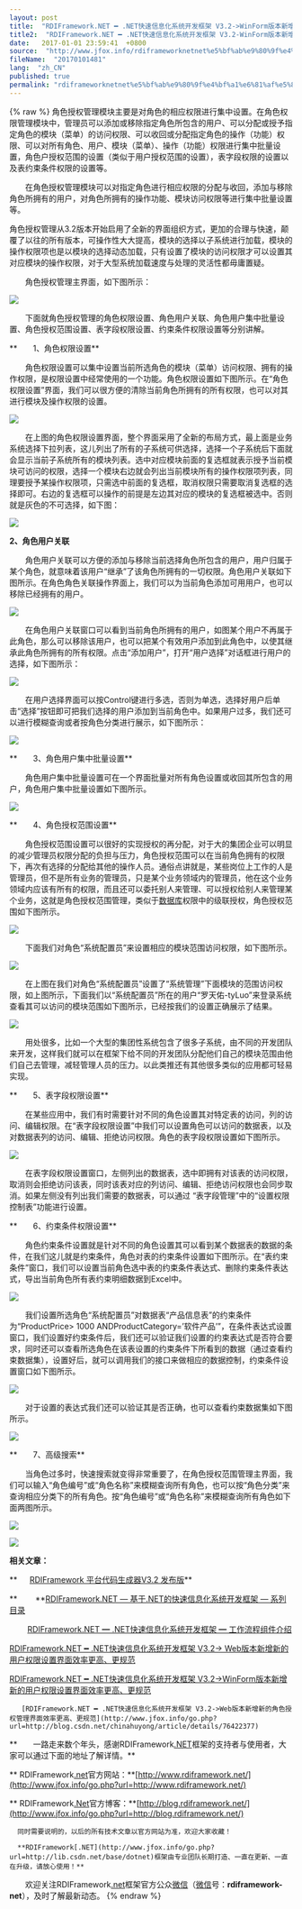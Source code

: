 ```yaml
---
layout: post
title:  "RDIFramework.NET ━ .NET快速信息化系统开发框架 V3.2->WinForm版本新增新的角色授权管理界面效率更高、更规范"
title2:  "RDIFramework.NET ━ .NET快速信息化系统开发框架 V3.2-WinForm版本新增新的角色授权管理界面效率更高、更规范"
date:   2017-01-01 23:59:41  +0800
source:  "http://www.jfox.info/rdiframeworknetnet%e5%bf%ab%e9%80%9f%e4%bf%a1%e6%81%af%e5%8c%96%e7%b3%bb%e7%bb%9f%e5%bc%80%e5%8f%91%e6%a1%86%e6%9e%b6v32winform%e7%89%88%e6%9c%ac%e6%96%b0%e5%a2%9e%e6%96%b0%e7%9a%84%e8%a7%92%e8%89%b2.html"
fileName:  "20170101481"
lang:  "zh_CN"
published: true
permalink: "rdiframeworknetnet%e5%bf%ab%e9%80%9f%e4%bf%a1%e6%81%af%e5%8c%96%e7%b3%bb%e7%bb%9f%e5%bc%80%e5%8f%91%e6%a1%86%e6%9e%b6v32winform%e7%89%88%e6%9c%ac%e6%96%b0%e5%a2%9e%e6%96%b0%e7%9a%84%e8%a7%92%e8%89%b2.html"
---
```

{% raw %}
角色授权管理模块主要是对角色的相应权限进行集中设置。在角色权限管理模块中，管理员可以添加或移除指定角色所包含的用户、可以分配或授予指定角色的模块（菜单）的访问权限、可以收回或分配指定角色的操作（功能）权限、可以对所有角色、用户、模块（菜单）、操作（功能）权限进行集中批量设置，角色户授权范围的设置（类似于用户授权范围的设置），表字段权限的设置以及表约束条件权限的设置等。

　　在角色授权管理模块可以对指定角色进行相应权限的分配与收回，添加与移除角色所拥有的用户，对角色所拥有的操作功能、模块访问权限等进行集中批量设置等。

角色授权管理从3.2版本开始启用了全新的界面组织方式，更加的合理与快速，颠覆了以往的所有版本，可操作性大大提高，模块的选择以子系统进行加载，模块的操作权限项也是以模块的选择动态加载，只有设置了模块的访问权限才可以设置其对应模块的操作权限，对于大型系统加载速度与处理的灵活性都毋庸置疑。

　　角色授权管理主界面，如下图所示：

![](/wp-content/uploads/2017/08/1502011646.png)

　　下面就角色授权管理的角色权限设置、角色用户关联、角色用户集中批量设置、角色授权范围设置、表字段权限设置、约束条件权限设置等分别讲解。

**　　1、角色权限设置**

　　角色权限设置可以集中设置当前所选角色的模块（菜单）访问权限、拥有的操作权限，是权限设置中经常使用的一个功能。角色权限设置如下图所示。在“角色权限设置”界面，我们可以很方便的清除当前角色所拥有的所有权限，也可以对其进行模块及操作权限的设置。

![](/wp-content/uploads/2017/08/1502011647.png)

　　在上图的角色权限设置界面，整个界面采用了全新的布局方式，最上面是业务系统选择下拉列表，这儿列出了所有的子系统可供选择，选择一个子系统后下面就会显示当前子系统所有的模块列表。选中对应模块前面的复选框就表示授予当前模块可访问的权限，选择一个模块右边就会列出当前模块所有的操作权限项列表，同理要授予某操作权限项，只需选中前面的复选框，取消权限只需要取消复选框的选择即可。右边的复选框可以操作的前提是左边其对应的模块的复选框被选中。否则就是灰色的不可选择，如下图：

![](/wp-content/uploads/2017/08/1502011648.png)

**2、角色用户关联**

　　角色用户关联可以方便的添加与移除当前选择角色所包含的用户，用户归属于某个角色，就意味着该用户“继承”了该角色所拥有的一切权限。角色用户关联如下图所示。在角色角色关联操作界面上，我们可以为当前角色添加可用用户，也可以移除已经拥有的用户。

![](/wp-content/uploads/2017/08/1502011654.png)

　　在角色用户关联窗口可以看到当前角色所拥有的用户，如图某个用户不再属于此角色，那么可以移除该用户，也可以把某个有效用户添加到此角色中，以使其继承此角色所拥有的所有权限。点击“添加用户”，打开“用户选择”对话框进行用户的选择，如下图所示：

![](/wp-content/uploads/2017/08/1502011656.png)

　　在用户选择界面可以按Control键进行多选，否则为单选，选择好用户后单击“选择”按钮即可把我们选择的用户添加到当前角色中。如果用户过多，我们还可以进行模糊查询或者按角色分类进行展示，如下图所示：

![](/wp-content/uploads/2017/08/1502011657.png)

**　　3、角色用户集中批量设置**

　　角色用户集中批量设置可在一个界面批量对所有角色设置或收回其所包含的用户，角色用户集中批量设置如下图所示。

![](/wp-content/uploads/2017/08/1502011660.png)

**　　4、角色授权范围设置**

　　角色授权范围设置可以很好的实现授权的再分配，对于大的集团企业可以明显的减少管理员权限分配的负担与压力，角色授权范围可以在当前角色拥有的权限下，再次有选择的分配给其他的操作人员。通俗点讲就是，某些岗位上工作的人是管理员，但不是所有业务的管理员，只是某个业务领域内的管理员，他在这个业务领域内应该有所有的权限，而且还可以委托别人来管理、可以授权给别人来管理某个业务，这就是角色授权范围管理，类似于[数据库](http://www.jfox.info/go.php?url=http://lib.csdn.net/base/mysql)权限中的级联授权，角色授权范围如下图所示。

![](/wp-content/uploads/2017/08/1502011731.png)

　　下面我们对角色“系统配置员”来设置相应的模块范围访问权限，如下图所示。

![](/wp-content/uploads/2017/08/1502011733.png)

　　在上图在我们对角色“系统配置员”设置了“系统管理”下面模块的范围访问权限，如上图所示，下面我们以“系统配置员”所在的用户“罗天佑-tyLuo”来登录系统查看其可以访问的模块范围如下图所示，已经按我们的设置正确展示了结果。

 ![](/wp-content/uploads/2017/08/1502011738.png)

　　用处很多，比如一个大型的集团性系统包含了很多子系统，由不同的开发团队来开发，这样我们就可以在框架下给不同的开发团队分配他们自己的模块范围由他们自己去管理，减轻管理人员的压力。以此类推还有其他很多类似的应用都可轻易实现。

**　　5、表字段权限设置**

　　在某些应用中，我们有时需要针对不同的角色设置其对特定表的访问，列的访问、编辑权限。在“表字段权限设置”中我们可以设置角色可以访问的数据表，以及对数据表列的访问、编辑、拒绝访问权限。角色的表字段权限设置如下图所示。

![](/wp-content/uploads/2017/08/1502011739.png)

　　在表字段权限设置窗口，左侧列出的数据表，选中即拥有对该表的访问权限，取消则会拒绝访问该表，同时该表对应的列访问、编辑、拒绝访问权限也会同步取消。如果左侧没有列出我们需要的数据表，可以通过 “表字段管理”中的“设置权限控制表”功能进行设置。

**　　6、约束条件权限设置**

　　角色约束条件设置就是针对不同的角色设置其可以看到某个数据表的数据的条件，在我们这儿就是约束条件，角色对表的约束条件设置如下图所示。在“表约束条件”窗口，我们可以设置当前角色选中表的约束条件表达式、删除约束条件表达式，导出当前角色所有表约束明细数据到Excel中。

![](/wp-content/uploads/2017/08/1502011773.png)

　　我们设置所选角色“系统配置员”对数据表“产品信息表”的约束条件为“ProductPrice> 1000 ANDProductCategory=’软件产品’”，在条件表达式设置窗口，我们设置好约束条件后，我们还可以验证我们设置的约束表达式是否符合要求，同时还可以查看所选角色在该表设置的约束条件下所看到的数据（通过查看约束数据集），设置好后，就可以调用我们的接口来做相应的数据控制，约束条件设置窗口如下图所示。

![](/wp-content/uploads/2017/08/1502011775.png)

　　对于设置的表达式我们还可以验证其是否正确，也可以查看约束数据集如下图所示。

![](/wp-content/uploads/2017/08/1502011778.png)

**　　7、高级搜索**

　　当角色过多时，快速搜索就变得非常重要了，在角色授权范围管理主界面，我们可以输入“角色编号”或“角色名称”来模糊查询所有角色，也可以按“角色分类”来查询相应分类下的所有角色。按“角色编号”或“角色名称”来模糊查询所有角色如下面两图所示。

![](/wp-content/uploads/2017/08/1502011779.png)

![](/wp-content/uploads/2017/08/1502011782.png)

 **相关文章：** 　 

**  　  [RDIFramework 平台代码生成器V3.2 发布版](http://www.jfox.info/go.php?url=http://files.cnblogs.com/files/huyong/RDIFrameworkCodeMarkerV3.2Bin.rar)** 

**　　 **[RDIFramework.NET — 基于.NET的快速信息化系统开发框架 — 系列目录](http://www.jfox.info/go.php?url=http://www.cnblogs.com/huyong/p/3202024.html)  

　　 [RDIFramework.NET ━ .NET快速信息化系统开发框架 ━ 工作流程组件介绍](http://www.jfox.info/go.php?url=http://blog.rdiframework.net/90.html) 

[RDIFramework.NET ━ .NET快速信息化系统开发框架 V3.2-> Web版本新增新的用户权限设置界面效率更高、更规范](http://www.jfox.info/go.php?url=http://blog.csdn.net/chinahuyong/article/details/74027764)

[RDIFramework.NET ━ .NET快速信息化系统开发框架 V3.2->WinForm版本新增新的用户权限设置界面效率更高、更规范](http://www.jfox.info/go.php?url=http://blog.csdn.net/chinahuyong/article/details/74035451)

       [RDIFramework.NET ━ .NET快速信息化系统开发框架 V3.2->Web版本新增新的角色授权管理界面效率更高、更规范](http://www.jfox.info/go.php?url=http://blog.csdn.net/chinahuyong/article/details/76422377)

**　　一路走来数个年头，感谢RDIFramework[.NET](http://www.jfox.info/go.php?url=http://lib.csdn.net/base/dotnet)框架的支持者与使用者，大家可以通过下面的地址了解详情。** 

**      RDIFramework[.net](http://www.jfox.info/go.php?url=http://lib.csdn.net/base/dotnet)官方网站：**[http://www.rdiframework.net/](http://www.jfox.info/go.php?url=http://www.rdiframework.net/) 

**      RDIFramework[.Net](http://www.jfox.info/go.php?url=http://lib.csdn.net/base/dotnet)官方博客：**[http://blog.rdiframework.net/](http://www.jfox.info/go.php?url=http://blog.rdiframework.net/) 

      同时需要说明的，以后的所有技术文章以官方网站为准，欢迎大家收藏！ 

      **RDIFramework[.NET](http://www.jfox.info/go.php?url=http://lib.csdn.net/base/dotnet)框架由专业团队长期打造、一直在更新、一直在升级，请放心使用！**  

　　欢迎关注RDIFramework[.net](http://www.jfox.info/go.php?url=http://lib.csdn.net/base/dotnet)框架官方公众[微信](http://www.jfox.info/go.php?url=http://lib.csdn.net/base/wechat)（[微信](http://www.jfox.info/go.php?url=http://lib.csdn.net/base/wechat)号：**rdiframework-net**），及时了解最新动态。
{% endraw %}
